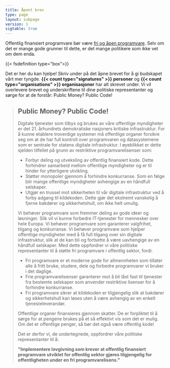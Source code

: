 ```yaml
---
title: Åpent brev
type: page
layout: subpage
version: 1
sigtable: true
---
```


Offentlig finansiert programvare bør være [fri og åpen programvare][fs]. Selv om det er mange gode grunner til dette, er det mange politikere som ikke vet om dem enda.

{{< fsdefinition type="box">}}

Det er her du kan hjelpe! Skriv under på det åpne brevet for å gi budskapet vårt mer tyngde. **{{< count type="signatures" >}} personer** og **{{< count type="organisations" >}} organisasjoner** har alt skrevet under. Vi vil overlevere brevet og underskriftene til dine politiske representanter og sørge for at de forstår: Public Money? Public Code!

> ## Public Money? Public Code!
> 
> Digitale tjenester som tilbys og brukes av våre offentlige myndigheter er det 21. århundrets demokratiske nasjoners kritiske infrastruktur. For å kunne etablere troverdige systemer må offentlige organer forsikre seg om at de har full kontroll over programvaren og datasystemene som er sentrale for statens digitale infrastruktur. I øyeblikket er dette sjelden tilfellet på grunn av restriktive programvarelisenser som:
> 
> * Forbyr deling og utveksling av offentlig finansiert kode. Dette forhindrer samarbeid mellom offentlige myndigheter og er til hinder for ytterligere utvikling.
> * Støtter monopoler gjennom å forhindre konkurranse. Som en følge blir mange offentlige myndigheter avhengige av en håndfull selskaper.
> * Utgjør en trussel mot sikkerheten til vår digitale infrastruktur ved å forby adgang til kildekoden. Dette gjør det ekstremt vanskelig å fjerne bakdører og sikkerhetshull, om ikke helt umulig.
> 
> Vi behøver programvare som fremmer deling av gode ideer og løsninger. Slik vil vi kunne forbedre IT-tjenester for mennesker over hele Europa. Vi behøver programvare som garanterer valgfrihet, tilgang og konkurranse. Vi behøver programvare som hjelper offentlige myndigheter med å få full tilgang over sin digitale infrastruktur, slik at de kan bli og fortsette å være uavhengige av en håndfull selskaper. Med dette oppfordrer vi våre politiske representanter til å støtte fri programvare i offentlig sektor, fordi:
> 
> * Fri programvare er et moderne gode for allmennheten som tillater alle å fritt bruke, studere, dele og forbedre programvarer vi bruker i det daglige.
> * Frie programvarelisenser garanterer mot å bli låst fast til tjenester fra bestemte selskaper som anvender restriktive lisenser for å forhindre konkurranse.
> * Fri programvare sikrer at kildekoden er tilgjengelig slik at bakdører og sikkerhetshull kan løses uten å være avhengig av en enkelt tjenesteleverandør.
> 
> Offentlige organer finansieres gjennom skatter. De er forpliktet til å sørge for at pengene brukes på et så effektivt vis som det er mulig. Om det er offentlige penger, så bør det også være offentlig kode!
> 
> Det er derfor vi, de undertegnede, oppfordrer våre politiske representanter til å:
> 
> **"Implementere lovgivning som krever at offentlig finansiert programvare utviklet for offentlig sektor gjøres tilgjengelig for offentligheten under en fri programvarelisens."**

[fs]: https://fsfe.org/freesoftware/basics/summary.html "Fri programvare gir alle rett til å bruke, studere, dele og forbedre programvare. Denne retten bidrar til å støtte andre grunnleggende friheter som ytringsfrihet, pressefrihet og retten til privatliv."
